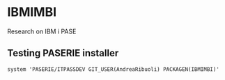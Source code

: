 # IBMIMBI
Research on IBM i PASE

## Testing PASERIE installer
`system 'PASERIE/ITPASSDEV GIT_USER(AndreaRibuoli) PACKAGEN(IBMIMBI)'`
